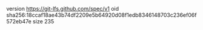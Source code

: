 version https://git-lfs.github.com/spec/v1
oid sha256:18ccaf18ae43b74df2209e5b64920d08f1edb8346148703c236ef06f572eb47e
size 235
